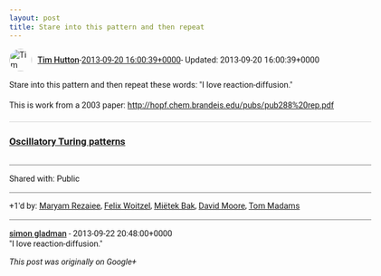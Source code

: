 ```yaml
---
layout: post
title: Stare into this pattern and then repeat
---
```


<html><head><meta charset="utf-8"><title>Stare into this pattern and then repeat these words: &amp;quot;I love reaction-di...</title><style>body {font: 11pt Roboto, Arial, sans-serif; max-width: 640px; margin: 24px;}.author-photo {border-radius: 50%; margin-right: 10px; width: 40px;}.author {font-weight: 500;}.main-content {margin: 15px 0 15px;}.post-title {font-weight: bold;}.location {display: block; margin-top: 15px;}.location img {float: left; margin-right: 5px; width: 20px;}.media-link {display: inline-block; max-width: 100%; vertical-align: top;}.media-link p {margin-top: 5px; max-height: 4em; overflow: scroll;}.media {max-height: 100vh; max-width: 100%;}.video-placeholder {background: black; display: flex; height: 300px; max-width: 100%; width: 640px;}.play-icon {border-bottom: 30px solid transparent; border-left: 50px solid white; border-top: 30px solid transparent; color: white; margin: auto;}.album {max-height: 800px; overflow: scroll; width: calc(100vw - 48px);}.album .media-link {margin-right: 5px; max-width: 250px;}.album .media {max-height: 250px;}.link-embed {border-top: 1px solid lightgrey; display: block; margin-top: 20px;}.link-embed img {max-width: 100%;}.inline-link-embed {display: block;}.inline-link-embed img {vertical-align: middle;}.link-title {display: inline-block; font-size: medium; font-weight: 300; padding-left: 1em;}.reshare-attribution {display: block; font-weight: bold; margin-bottom: 10px;}.poll-image {margin-bottom: 5px; max-height: 300px; max-width: 500px;}.poll-choice {align-items: center; display: flex; margin-bottom: 5px; max-width: 500px;}.poll-choice-percentage {background-color: lightblue; height: 100%; left: 0; position: absolute; z-index: -1;}.poll-choice-selected {margin-right: 5px;}.poll-choice-results {border: 1px solid lightgray; border-radius: 5px; display: flex; line-height: 40px; overflow: hidden; padding: 0 8px; position: relative;}.poll-choice-results, .poll-choice-description {flex-grow: 1; margin-right: 10px;}.poll-choice-image {width: 100%;}.poll-choice-image, .poll-choice-image img {max-height: 40px; max-width: 100px;}.poll-choice-votes {max-height: 100px; overflow: auto;}.plus-entity-embed {color: black; display: block; text-decoration: none;}.plus-entity-embed-cover-photo {max-height: 300px; max-width: 100%;}.plus-entity-embed-info {padding: 0 1em 1em;}.plus-entity-embed-info h2 {font-weight: 500; margin: 10px 0;}.plus-entity-embed-info p {font-size: small; margin: 0;}.collection-owner-avatar {border-radius: 50%; border: 2px solid white; height: 40px; margin-top: -22px;}.visibility {padding: 1em 0; border-top: 1px solid grey;}.post-activity {padding: 1em 0; border-top: 1px solid grey;}.comments {border-top: 1px solid gray; padding-top: 1em;}.comment + .comment {margin-top: 1em;}.comment .media-link, .comment .inline-link-embed {margin-top: 5px;}</style></head><body><div style="margin-bottom:1em;"><div style="display:flex; align-items:center"><img class="author-photo" src="https://lh4.googleusercontent.com/-epo4ZZKNqEw/AAAAAAAAAAI/AAAAAAAAVSU/qu3LpcHEnoQ/s64-c/photo.jpg" alt="Tim Hutton"><a href="https://plus.google.com/+TimHutton" target="_blank" class="author">Tim Hutton</a> - <a target="_blank" href="https://plus.google.com/+TimHutton/posts/3UtPHKiCY84">2013-09-20 16:00:39+0000</a><span> - Updated: 2013-09-20 16:00:39+0000</span></div><div class="main-content">Stare into this pattern and then repeat these words: &quot;I love reaction-diffusion.&quot;<br><br>This is work from a 2003 paper: <a rel="nofollow" target="_blank" href="http://hopf.chem.brandeis.edu/pubs/pub288%20rep.pdf" class="ot-anchor bidi_isolate" jslog="10929; track:click" dir="ltr">http://hopf.chem.brandeis.edu/pubs/pub288%20rep.pdf</a></div><a href="http://hopf.chem.brandeis.edu/members_content/yanglingfa/pattern/oscTu/index.html" target="_blank" class="link-embed"><h3>Oscillatory Turing patterns</h3><img src="http://hopf.chem.brandeis.edu/members_content/yanglingfa/pattern/oscTu/rotator.GIF" alt=""></a></div><div class="visibility">Shared with: Public</div><div class="post-activity"><div class="plus-oners">+1'd by: <a href="https://plus.google.com/100069729384936066460">Maryam Rezaiee</a>, <a href="https://plus.google.com/+FelixWoitzel">Felix Woitzel</a>, <a href="https://plus.google.com/+MiëtekBak">Miëtek Bak</a>, <a href="https://plus.google.com/107321313584898904150">David Moore</a>, <a href="https://plus.google.com/+TomMadams">Tom Madams</a></div></div><div class="comments"><div class="comment"><a target="_blank" href="https://plus.google.com/+simongladman" class="author">simon gladman</a><span class="time"> - 2013-09-22 20:48:00+0000</span><div class="comment-content">&quot;I love reaction-diffusion.&quot;</div></div></div></body></html>

<i>This post was originally on Google+</i>